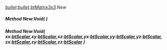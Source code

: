 _[bullet](../../modules/bullet/bullet-module.md):[bullet](../../modules/bullet/bullet-module.md).[btMatrix3x3](../../modules/bullet/bullet-btmatrix3x3.md).New_
##### Method New:Void(  )
##### Method New:Void( xx:[btScalar](../../modules/bullet/bullet-btscalar.md),xy:[btScalar](../../modules/bullet/bullet-btscalar.md),xz:[btScalar](../../modules/bullet/bullet-btscalar.md),yx:[btScalar](../../modules/bullet/bullet-btscalar.md),yy:[btScalar](../../modules/bullet/bullet-btscalar.md),yz:[btScalar](../../modules/bullet/bullet-btscalar.md),zx:[btScalar](../../modules/bullet/bullet-btscalar.md),zy:[btScalar](../../modules/bullet/bullet-btscalar.md),zz:[btScalar](../../modules/bullet/bullet-btscalar.md) )
